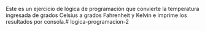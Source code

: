 Este es un ejercicio de lógica de programación que convierte la temperatura ingresada de grados Celsius a grados Fahrenheit y Kelvin e imprime los resultados por consola.# logica-programacion-2
